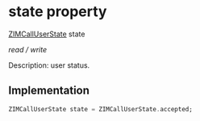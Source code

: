 


# state property







[ZIMCallUserState](../../zego_uikit_prebuilt_live_audio_room/ZIMCallUserState.md) state
  
_<span class="feature">read / write</span>_



<p>Description:  user status.</p>



## Implementation

```dart
ZIMCallUserState state = ZIMCallUserState.accepted;
```







